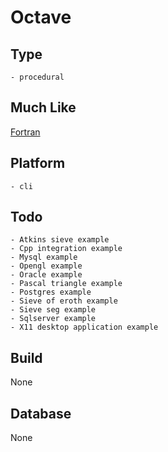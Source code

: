 # Octave

## Type
	- procedural
## Much Like
[Fortran](FORTRAN.md)
## Platform
	- cli
## Todo
	- Atkins sieve example
	- Cpp integration example
	- Mysql example
	- Opengl example
	- Oracle example
	- Pascal triangle example
	- Postgres example
	- Sieve of eroth example
	- Sieve seg example
	- Sqlserver example
	- X11 desktop application example
## Build
None
## Database
None
